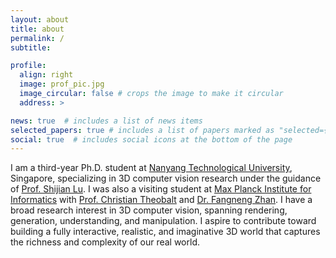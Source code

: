 ```yaml
---
layout: about
title: about
permalink: /
subtitle: 

profile:
  align: right
  image: prof_pic.jpg
  image_circular: false # crops the image to make it circular
  address: >

news: true  # includes a list of news items
selected_papers: true # includes a list of papers marked as "selected={true}"
social: true  # includes social icons at the bottom of the page
---
```


I am a third-year Ph.D. student at [Nanyang Technological University](https://www.ntu.edu.sg/), Singapore, specializing in 3D computer vision research under the guidance of [Prof. Shijian Lu](https://personal.ntu.edu.sg/shijian.lu/). I was also a visiting student at [Max Planck Institute for Informatics](https://www.mpi-inf.mpg.de/departments/visual-computing-and-artificial-intelligence) with [Prof. Christian Theobalt](https://people.mpi-inf.mpg.de/~theobalt/) and [Dr. Fangneng Zhan](https://fnzhan.com/). I have a broad research interest in 3D computer vision, spanning rendering, generation, understanding, and manipulation. I aspire to contribute toward building a fully interactive, realistic, and imaginative 3D world that captures the richness and complexity of our real world. 